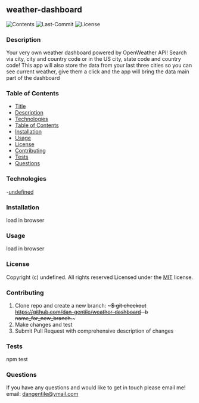 ## weather-dashboard

![Contents](https://img.shields.io/github/languages/top/dan-gentile/weather-dashboard)
![Last-Commit](https://img.shields.io/github/last-commit/dan-gentile/weather-dashboard)
![License](https://img.shields.io/github/license/dan-gentile/weather-dashboard)
    
### Description 
Your very own weather dashboard powered by OpenWeather API! Search via city, city and country code or in the US city, state code and country code! This app will also store the data from your last three cities so you can see current weather, give them a click and the app will bring the data main part of the dashboard
    
### Table of Contents
    
- [Title](#title)
- [Description](#description)
- [Technologies](#technologies)
- [Table of Contents](#table-of-contents)
- [Installation](#installation)
- [Usage](#usage)
- [License](#license)
- [Contributing](#contributing)
- [Tests](#tests)
- [Questions](#questions)
    
### Technologies 

-[undefined](#undefined)
    
### Installation 
load in browser

### Usage
load in browser
    
### License 
Copyright (c) undefined. All rights reserved
Licensed under the [MIT](https://github.com/dan-gentile/weather-dashboard/blob/master/LICENSE) license.

### Contributing 
1. Clone repo and create a new branch: ~~~$ git checkout https://github.com/dan-gentile/weather-dashboard -b name_for_new_branch.~~~
2. Make changes and test
3. Submit Pull Request with comprehensive description of changes
    
### Tests 
npm test

### Questions 

If you have any questions and would like to get in touch please email me! 
email: dangentile@ymail.com


    

